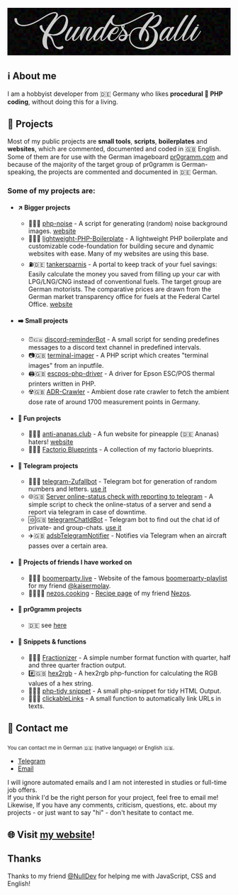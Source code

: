<p align="center"><img src="/header.png?raw=true" alt="RundesBalli"/></p>

## :information_source: About me
I am a hobbyist developer from :de: Germany who likes **procedural :elephant: PHP coding**, without doing this for a living.  

## :scroll: Projects
Most of my public projects are **small tools**, **scripts**, **boilerplates** and **websites**, which are commented, documented and coded in :uk: English. Some of them are for use with the German imageboard [pr0gramm.com](https://pr0gramm.com) and because of the majority of the target group of pr0gramm is German-speaking, the projects are commented and documented in :de: German.  

### Some of my projects are:

- #### :arrow_upper_right: Bigger projects
  - :milky_way::uk: [php-noise](https://github.com/RundesBalli/php-noise) - A script for generating (random) noise background images. [website](https://php-noise.com)
  - :wrench::uk: [lightweight-PHP-Boilerplate](https://github.com/RundesBalli/lightweight-PHP-Boilerplate) - A lightweight PHP boilerplate and customizable code-foundation for building secure and dynamic websites with ease. Many of my websites are using this base.
  - :fuelpump::de: [tankersparnis](https://github.com/RundesBalli/tankersparnis) - A portal to keep track of your fuel savings: Easily calculate the money you saved from filling up your car with LPG/LNG/CNG instead of conventional fuels. The target group are German motorists. The comparative prices are drawn from the German market transparency office for fuels at the Federal Cartel Office. [website](https://tankersparnis.net)

- #### :arrow_right: Small projects
  - :alarm_clock::uk: [discord-reminderBot](https://github.com/RundesBalli/discord-reminderBot) - A small script for sending predefines messages to a discord text channel in predefined intervals.
  - :camera::uk: [terminal-imager](https://github.com/RundesBalli/terminal-imager) - A PHP script which creates "terminal images" from an inputfile.
  - :printer::uk: [escpos-php-driver](https://github.com/RundesBalli/escpos-php-driver) - A driver for Epson ESC/POS thermal printers written in PHP.
  - :radioactive::uk: [ADR-Crawler](https://github.com/RundesBalli/ADR-Crawler) - Ambient dose rate crawler to fetch the ambient dose rate of around 1700 measurement points in Germany.

- #### :clown_face: Fun projects
  - :pineapple::de: [anti-ananas.club](https://github.com/RundesBalli/anti-ananas.club) - A fun website for pineapple (:de: Ananas) haters! [website](https://anti-ananas.club)
  - :blue_book::uk: [Factorio Blueprints](https://github.com/RundesBalli/factorio-blueprints) - A collection of my factorio blueprints.

- #### :robot: Telegram projects
  - :game_die::de: [telegram-Zufallbot](https://github.com/RundesBalli/telegram-Zufallbot) - Telegram bot for generation of random numbers and letters. [use it](https://t.me/zufallbot)
  - :globe_with_meridians::uk: [Server online-status check with reporting to telegram](https://gist.github.com/RundesBalli/4bdcf555c78c17a7b917de31cd7b4df0) - A simple script to check the online-status of a server and send a report via telegram in case of downtime.
  - :id::uk: [telegramChatIdBot](https://github.com/RundesBalli/telegramChatIdBot) - Telegram bot to find out the chat id of private- and group-chats. [use it](https://t.me/rb_chatId_bot)
  - :airplane::uk: [adsbTelegramNotifier](https://github.com/RundesBalli/adsbTelegramNotifier) - Notifies via Telegram when an aircraft passes over a certain area.

- #### :wave: Projects of friends I have worked on
  - :musical_note::de: [boomerparty.live](https://github.com/RundesBalli/boomerparty.live) - Website of the famous [boomerparty-playlist](https://boomerparty.live/) for my friend [@kaisermolay](https://github.com/kaisermolay).
  - :cook::de: [nezos.cooking](https://github.com/RundesBalli/cooking) - [Recipe page](https://nezos.cooking) of my friend [Nezos](https://nezos.wtf).

- #### :link: pr0gramm projects
  - :de: see [here](https://github.com/RundesBalli?tab=repositories&q=pr0)

- #### :toolbox: Snippets & functions
  - :1234::uk: [Fractionizer](https://gist.github.com/RundesBalli/a987971322ce7122e223393901fd90ec) - A simple number format function with quarter, half and three quarter fraction output.
  - :hash::uk: [hex2rgb](https://gist.github.com/RundesBalli/32f5491df25abb7fe0864e6447a26b75) - A hex2rgb php-function for calculating the RGB values of a hex string.
  - :broom::uk: [php-tidy snippet](https://gist.github.com/RundesBalli/a5d20a8c92a9a004803980654e638cbb) - A small php-snippet for tidy HTML Output.
  - :link::uk: [clickableLinks](https://gist.github.com/RundesBalli/3c49de99e16c776c9cf733ffb9f2ebf9) - A small function to automatically link URLs in texts.

## :8ball: Contact me
<sub>You can contact me in German :de: (native language) or English :uk:.</sub>
- [Telegram](https://t.me/RundesBalli)
- [Email](mailto:GitHub@RundesBalli.com)

I will ignore automated emails and I am not interested in studies or full-time job offers.  
If you think I'd be the right person for your project, feel free to email me!  Likewise, If you have any comments, criticism, questions, etc. about my projects - or just want to say "hi" - don't hesitate to contact me.

## :globe_with_meridians: Visit [my website](https://RundesBalli.com)!

## Thanks
Thanks to my friend [@NullDev](https://github.com/NullDev) for helping me with JavaScript, CSS and English!  
